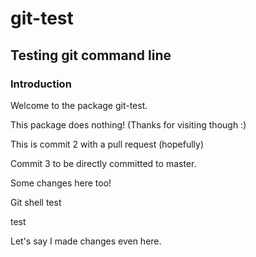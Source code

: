 # git-test
## Testing git command line
### Introduction
Welcome to the package git-test.

This package does nothing!
(Thanks for visiting though :)

This is commit 2 with a pull request (hopefully)

Commit 3 to be directly committed to master.

Some changes here too!

Git shell test

test

Let's say I made changes even here.

